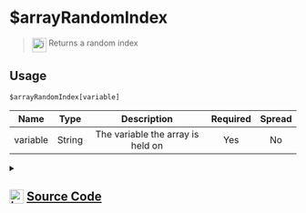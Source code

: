 # $arrayRandomIndex
> <img align="top" src="https://upload.wikimedia.org/wikipedia/commons/thumb/e/e4/Infobox_info_icon.svg/160px-Infobox_info_icon.svg.png?20150409153300" alt="image" width="25" height="auto"> Returns a random index
## Usage
```
$arrayRandomIndex[variable]
```
| Name | Type | Description | Required | Spread
| :---: | :---: | :---: | :---: | :---: |
variable | String | The variable the array is held on | Yes | No
<details>
<summary>
    
## <img align="top" src="https://cdn4.iconfinder.com/data/icons/iconsimple-logotypes/512/github-512.png" alt="image" width="25" height="auto">  [Source Code](https://github.com/tryforge/ForgeScript-V2/blob/main/src/native/arrayRandomIndex.ts)
    
</summary>
    
```ts
import { ArgType, NativeFunction, Return } from "../structures"

export default new NativeFunction({
    name: "$arrayRandomIndex",
    version: "1.4.0",
    description: "Returns a random index",
    unwrap: true,
    brackets: true,
    args: [
        {
            name: "variable",
            description: "The variable the array is held on",
            type: ArgType.String,
            rest: false,
            required: true,
        },
    ],
    execute(ctx, [variable]) {
        const arr = ctx.getEnvironmentInstance(Array, variable)
        return this.successJSON(Array.isArray(arr) ? Math.floor(Math.random() * arr.length) : undefined)
    },
})

```
    
</details>